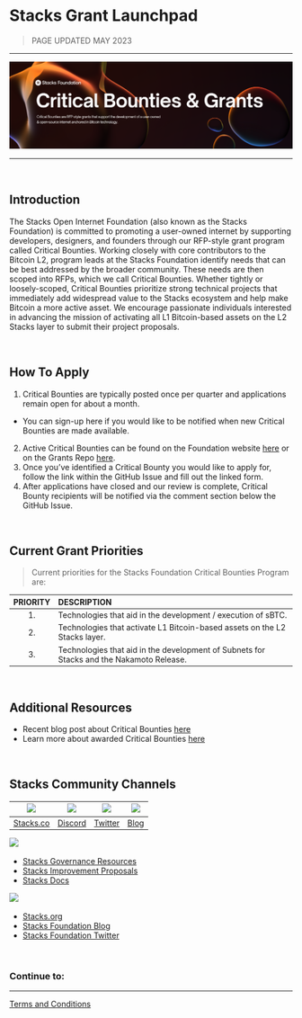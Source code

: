 # Stacks Grant Launchpad<!-- omit in toc -->

>PAGE UPDATED MAY 2023
---

<p align="center">
  <img src="https://github.com/stacksgov/Stacks-Grant-Launchpad/raw/master/docs/assets/images/header.png" style="width:1300px";>
</p>

---

</br>

## Introduction

The Stacks Open Internet Foundation (also known as the Stacks Foundation) is committed to promoting a user-owned internet by supporting developers, designers, and founders through our RFP-style grant program called Critical Bounties. Working closely with core contributors to the Bitcoin L2, program leads at the Stacks Foundation identify needs that can be best addressed by the broader community. These needs are then scoped into RFPs, which we call Critical Bounties. Whether tightly or loosely-scoped, Critical Bounties prioritize strong technical projects that immediately add widespread value to the Stacks ecosystem and help make Bitcoin a more active asset. We encourage passionate individuals interested in advancing the mission of activating all L1 Bitcoin-based assets on the L2 Stacks layer to submit their project proposals.

</br>

## How To Apply

1. Critical Bounties are typically posted once per quarter and applications remain open for about a month.
- You can sign-up here if you would like to be notified when new Critical Bounties are made available.
2. Active Critical Bounties can be found on the Foundation website [here](https://grants.stacks.org) or on the Grants Repo [here](https://github.com/stacksgov/Stacks-Grant-Launchpad/issues).
3. Once you’ve identified a Critical Bounty you would like to apply for,  follow the link within the GitHub Issue and fill out the linked form.
4. After applications have closed and our review is complete, Critical Bounty recipients will be notified via the comment section below the GitHub Issue.


</br>

## Current Grant Priorities

>Current priorities for the Stacks Foundation Critical Bounties Program are:

| PRIORITY            | DESCRIPTION                                                        
| :----------------------------: | :---------------------------------- 
| 1. | Technologies that aid in the development / execution of sBTC.
| 2. | Technologies that activate L1 Bitcoin-based assets on the L2 Stacks layer.
| 3. | Technologies that aid in the development of Subnets for Stacks and the Nakamoto Release.


</br>

## Additional Resources
- Recent blog post about Critical Bounties [here](https://stacks.org/stacks-grants-update-2023)
- Learn more about awarded Critical Bounties [here](https://github.com/stacksgov/Stacks-Grant-Launchpad/discussions/categories/critical-bounties)

</br>

## Stacks Community Channels

| <img src="https://github.com/stacksgov/Stacks-Grant-Launchpad/raw/master/docs/assets/images/web.png?s=50" width="50"> | <img src="https://github.com/stacksgov/Stacks-Grant-Launchpad/raw/master/docs/assets/images/discord.png?s=50" width="50"> | <img src="https://github.com/stacksgov/Stacks-Grant-Launchpad/raw/master/docs/assets/images/twitter.png?s=50" width="50"> | <img src="https://github.com/stacksgov/Stacks-Grant-Launchpad/raw/master/docs/assets/images/blog.png?s=50" width="50"> |
| :------------------------------------------------------: | :----------------------------------------------------------: | :----------------------------------------------------------: | :-------------------------------------------------------: |
|              [Stacks.co](https://stacks.co)              |           [Discord](https://discord.gg/5usXsXSUAK)           |            [Twitter](https://twitter.com/Stacks)             |              [Blog](https://stacks.org/blog)              |

<img src="https://github.com/stacksgov/Stacks-Grant-Launchpad/raw/master/docs/assets/images/stacks-governance.png?s=50" width="250">

- [Stacks Governance Resources](https://github.com/stacksgov/resources#stacks-governance---resources)
- [Stacks Improvement Proposals](https://github.com/stacksgov/sips)
- [Stacks Docs](https://docs.stacks.co/docs/intro)

<img src="https://github.com/stacksgov/Stacks-Grant-Launchpad/raw/master/docs/assets/images/stacks-foundation.png?s=50" width="250">
  
  - [Stacks.org](https://stacks.org/)
  - [Stacks Foundation Blog](https://stacks.org/blog)
  - [Stacks Foundation Twitter](https://twitter.com/StacksOrg)

</br>

### Continue to:
---
[Terms and Conditions](Terms-and-Conditions)
